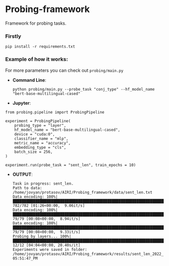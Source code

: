 # Probing-framework
Framework for probing tasks.

### Firstly
```
pip install -r requirements.txt
```

### Example of how it works:
For more parameters you can check out ```probing/main.py```
* __Command Line__:
    ```
    python probing/main.py --probe_task "conj_type" --hf_model_name "bert-base-multilingual-cased"
    ```

* __Jupyter__:
```python3
from probing.pipeline import ProbingPipeline

experiment = ProbingPipeline(
    probing_type = "layer",
    hf_model_name = "bert-base-multilingual-cased",
    device = "cuda:0",
    classifier_name = "mlp",
    metric_name = "accuracy",
    embedding_type = "cls",
    batch_size = 256,
)

experiment.run(probe_task = "sent_len", train_epochs = 10)
```

* __OUTPUT__:
    ```
    Task in progress: sent_len.
    Path to data: /home/jovyan/protasov/AIRI/Probing_framework/data/sent_len.txt
    Data encoding: 100%|████████████████████████████████████████████████████████████████████████████████| 782/782 [01:26<00:00,  9.06it/s]
    Data encoding: 100%|██████████████████████████████████████████████████████████████████████████████████| 79/79 [00:08<00:00,  8.94it/s]
    Data encoding: 100%|██████████████████████████████████████████████████████████████████████████████████| 79/79 [00:08<00:00,  9.33it/s]
    Probing by layers... 100%|█████████████████████████████████████████████████████████████████████████████████████████████████| 12/12 [04:04<00:00, 20.40s/it]
    Experiments were saved in folder:  /home/jovyan/protasov/AIRI/Probing_framework/results/sent_len_2022_02_18-05:51:47_PM
    ```